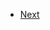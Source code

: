 <!DOCTYPE html>
<html>

<head>
</head>

<body>

<nav>
<ul>
<li>
<a href="new.html">Next</a>
</li>
</ul>
</nav>

</body>

</html>




